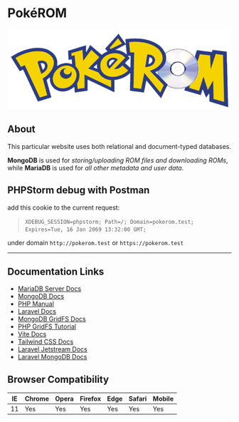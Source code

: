 # Pok&eacute;ROM

![pokerom-logo](./private/pokerom_logo.png "Pok&eacute;ROM")

[comment]: <> (https://github.com/bag33188/pokerom)

## About

This particular website uses both relational and document-typed databases. 

**MongoDB** is used for _storing/uploading ROM files and downloading ROMs_, 
while **MariaDB** is used for _all other metadata and user data_.

## PHPStorm debug with Postman

add this cookie to the current request:
> `XDEBUG_SESSION=phpstorm; Path=/; Domain=pokerom.test; Expires=Tue, 16 Jan 2069 13:32:00 GMT;`

under domain `http://pokerom.test` or `https://pokerom.test`

________

## Documentation Links

* [MariaDB Server Docs][]
* [MongoDB Docs][]
* [PHP Manual][]
* [Laravel Docs][]
* [MongoDB GridFS Docs][]
* [PHP GridFS Tutorial][]
* [Vite Docs][]
* [Tailwind CSS Docs][]
* [Laravel Jetstream Docs][]
* [Laravel MongoDB Docs][]

[MariaDB Server Docs]: https://mariadb.com/kb/en/documentation/ "v10.9.3"
[MongoDB Docs]: https://www.mongodb.com/docs/manual/ "v6.0"
[PHP Manual]: https://www.php.net/manual/en/ "v8.1.6"
[Laravel Docs]: https://laravel.com/docs/9.x/ "v9.x"
[MongoDB GridFS Docs]: https://www.mongodb.com/docs/manual/core/gridfs/ "v6.0"
[PHP GridFS Tutorial]: https://www.mongodb.com/docs/php-library/v1.13/tutorial/gridfs/ "v1.13"
[Vite Docs]: https://vitejs.dev/guide "v3.1.3"
[Tailwind CSS Docs]: https://tailwindcss.com/docs "v3.1.8"
[Laravel Jetstream Docs]: https://jetstream.laravel.com/2.x/introduction.html "v2.12.3"
[Laravel MongoDB Docs]: https://github.com/jenssegers/laravel-mongodb#laravel-mongodb "3.9.2"

[//]: # "## Database Links:"
[//]: # ([mongodb php driver page]: https://www.php.net/manual/en/mongodb.installation.pecl.php)
[//]: # ([mongodb pecl extension]: https://pecl.php.net/package/mongodb "v1.13.0 - ts-x64, windows")
[//]: # ([php mongodb vendor manual]: https://www.php.net/manual/en/set.mongodb.php)
[//]: # ([php mongodb driver tutorial]: https://www.php.net/manual/en/mongodb.tutorial.library.php)
[//]: # ([mongodb php driver docs]: https://www.mongodb.com/docs/drivers/php/)

[comment]: <> "`db.rom.chunks.countDocuments() === 92741`"

Browser Compatibility
---------------------
| IE  | Chrome | Opera | Firefox | Edge | Safari | Mobile |
|-----|--------|-------|---------|------|--------|--------|
| 11  | Yes    | Yes   | Yes     | Yes  | Yes    | Yes    |


[//]: # (pokerom image archive sources)
[pokerom_logo_website]: https://lostmediawiki.com/Pok%C3%A9ROM_%28partially_lost_Pok%C3%A9mon_edutainment_series;_2000%29 "website containing original pokerom image asset"
[pokerom_logo_image]: https://lostmediawiki.com/images/3/32/Pokerom_title.png "original image for pokerom"
